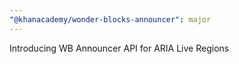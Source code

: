 ```yaml
---
"@khanacademy/wonder-blocks-announcer": major
---
```


Introducing WB Announcer API for ARIA Live Regions
